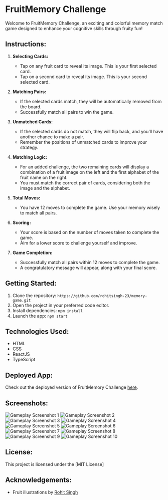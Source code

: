 # FruitMemory Challenge

Welcome to FruitMemory Challenge, an exciting and colorful memory match game designed to enhance your cognitive skills through fruity fun! 

## Instructions:

1. **Selecting Cards:**
   - Tap on any fruit card to reveal its image. This is your first selected card.
   - Tap on a second card to reveal its image. This is your second selected card.

2. **Matching Pairs:**
   - If the selected cards match, they will be automatically removed from the board.
   - Successfully match all pairs to win the game.

3. **Unmatched Cards:**
   - If the selected cards do not match, they will flip back, and you'll have another chance to make a pair.
   - Remember the positions of unmatched cards to improve your strategy.

4. **Matching Logic:**
   - For an added challenge, the two remaining cards will display a combination of a fruit image on the left and the first alphabet of the fruit name on the right.
   - You must match the correct pair of cards, considering both the image and the alphabet.

5. **Total Moves:**
   - You have 12 moves to complete the game. Use your memory wisely to match all pairs.

6. **Scoring:**
   - Your score is based on the number of moves taken to complete the game.
   - Aim for a lower score to challenge yourself and improve.

7. **Game Completion:**
   - Successfully match all pairs within 12 moves to complete the game.
   - A congratulatory message will appear, along with your final score.

## Getting Started:

1. Clone the repository: `https://github.com/rohitsingh-23/memory-game.git`
2. Open the project in your preferred code editor.
3. Install dependencies: `npm install`
4. Launch the app: `npm start`

## Technologies Used:

- HTML
- CSS
- ReactJS
- TypeScript

## Deployed App:

Check out the deployed version of FruitMemory Challenge [here](https://memory-game-rohit.vercel.app/).

## Screenshots:

![Gameplay Screenshot 1](./public/screenshots/screen-1.png)
![Gameplay Screenshot 2](./public/screenshots/screen-2.png)
![Gameplay Screenshot 3](./public/screenshots/screen-3.png)
![Gameplay Screenshot 4](./public/screenshots/screen-4.png)
![Gameplay Screenshot 5](./public/screenshots/screen-5.png)
![Gameplay Screenshot 6](./public/screenshots/screen-6.png)
![Gameplay Screenshot 7](./public/screenshots/screen-7.png)
![Gameplay Screenshot 8](./public/screenshots/screen-8.png)
![Gameplay Screenshot 9](./public/screenshots/screen-9.png)
![Gameplay Screenshot 10](./public/screenshots/screen-10.png)

## License:

This project is licensed under the [MIT License]

## Acknowledgements:

- Fruit illustrations by [Rohit Singh](https://rohitsingh-23.vercel.app/)